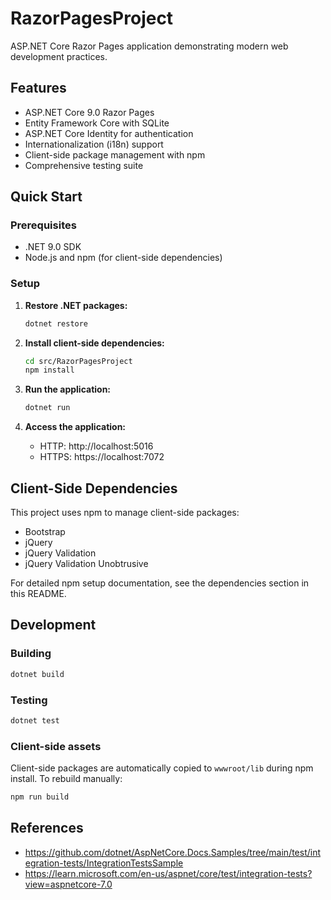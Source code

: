 # RazorPagesProject

ASP.NET Core Razor Pages application demonstrating modern web development practices.

## Features

* ASP.NET Core 9.0 Razor Pages
* Entity Framework Core with SQLite
* ASP.NET Core Identity for authentication
* Internationalization (i18n) support
* Client-side package management with npm
* Comprehensive testing suite

## Quick Start

### Prerequisites

- .NET 9.0 SDK
- Node.js and npm (for client-side dependencies)

### Setup

1. **Restore .NET packages:**
   ```bash
   dotnet restore
   ```

2. **Install client-side dependencies:**
   ```bash
   cd src/RazorPagesProject
   npm install
   ```

3. **Run the application:**
   ```bash
   dotnet run
   ```

4. **Access the application:**
   - HTTP: http://localhost:5016
   - HTTPS: https://localhost:7072

## Client-Side Dependencies

This project uses npm to manage client-side packages:

- Bootstrap
- jQuery
- jQuery Validation
- jQuery Validation Unobtrusive

For detailed npm setup documentation, see the dependencies section in this README.

## Development

### Building

```bash
dotnet build
```

### Testing

```bash
dotnet test
```

### Client-side assets

Client-side packages are automatically copied to `wwwroot/lib` during npm install. To rebuild manually:

```bash
npm run build
```

## References

* https://github.com/dotnet/AspNetCore.Docs.Samples/tree/main/test/integration-tests/IntegrationTestsSample
* https://learn.microsoft.com/en-us/aspnet/core/test/integration-tests?view=aspnetcore-7.0
